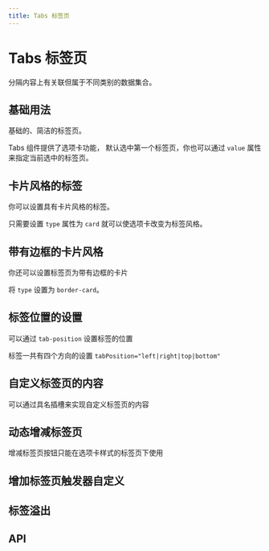 ```yaml
---
title: Tabs 标签页
---
```


# Tabs 标签页

<leadInto name="KTabs, KTabPane" />

分隔内容上有关联但属于不同类别的数据集合。

## 基础用法

基础的、简洁的标签页。

Tabs 组件提供了选项卡功能， 默认选中第一个标签页，你也可以通过 `value` 属性来指定当前选中的标签页。

<demo path="./basic.vue" />

## 卡片风格的标签

你可以设置具有卡片风格的标签。

只需要设置 `type` 属性为 `card` 就可以使选项卡改变为标签风格。

<demo path="./cardStyle.vue" />

## 带有边框的卡片风格

你还可以设置标签页为带有边框的卡片

将 `type` 设置为 `border-card`。

<demo path="./borderCard.vue" />

## 标签位置的设置

可以通过 `tab-position` 设置标签的位置

标签一共有四个方向的设置 `tabPosition="left|right|top|bottom"`

<demo path="./tabPosition.vue" />

## 自定义标签页的内容

可以通过具名插槽来实现自定义标签页的内容

<demo path="./customTab.vue" />

## 动态增减标签页

增减标签页按钮只能在选项卡样式的标签页下使用

<demo path="./dynamicTabs.vue" />

<!-- ## 添加按钮自定义图标

<demo path="./customizedAddButtonIcon.vue" /> -->

## 增加标签页触发器自定义


<demo path="./customizedTrigger.vue" />

## 标签溢出


<demo path="./overflowTabs.vue" />

## API

<API src="./tabs.json" lang="zh"></API>

<API src="./tab_item.json" lang="zh"></API>